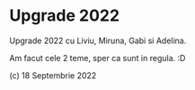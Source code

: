 # Upgrade 2022

Upgrade 2022 cu Liviu, Miruna, Gabi si Adelina.

Am facut cele 2 teme, sper ca sunt in regula. :D

(c) 18 Septembrie 2022
